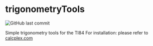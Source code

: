 # trigonometryTools
![GitHub last commit](https://img.shields.io/github/last-commit/JasperDG828/trigonometryTools?style=plastic)

Simple trigonometry tools for the TI84
For installation: please refer to [calcplex.com](https://calcplex.com/ti84plusce-programs-tutorial/)
